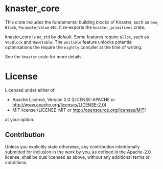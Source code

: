 # knaster_core

This crate includes the fundamental building blocks of Knaster, such as `Gen`, `Block`, `ParameterValue` etc. It re-exports the `knaster_primitives` crate.

knaster_core is `no_std` by default. Some features require `alloc`, such as `VecBlock` and `Wavetable`. The `unstable` feature unlocks potential optimisations the require the `nightly` compiler at the time of writing.

See the `knaster` crate for more details.

# License

Licensed under either of

- Apache License, Version 2.0 (LICENSE-APACHE or http://www.apache.org/licenses/LICENSE-2.0)
- MIT license (LICENSE-MIT or http://opensource.org/licenses/MIT)

at your option.

## Contribution

Unless you explicitly state otherwise, any contribution intentionally submitted for inclusion in the work by you, as defined in the Apache-2.0 license, shall be dual licensed as above, without any additional terms or conditions.


